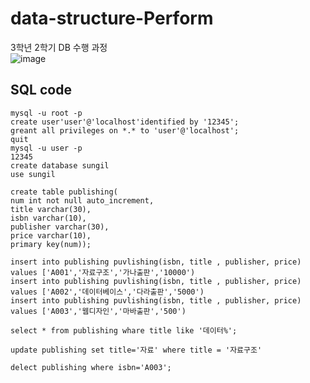 # data-structure-Perform
3학년 2학기 DB 수행 과정<br>
![image](https://github.com/edaild/data-structure-Perform/assets/109999749/3a3b9ad1-36c8-4c51-a7fe-4425663e01e3)

## SQL code
```
mysql -u root -p
create user'user'@'localhost'identified by '12345';
greant all privileges on *.* to 'user'@'localhost';
quit
mysql -u user -p
12345
create database sungil
use sungil

create table publishing(
num int not null auto_increment,
title varchar(30),
isbn varchar(10),
publisher varchar(30),
price varchar(10),
primary key(num));

insert into publishing puvlishing(isbn, title , publisher, price) values ['A001','자료구조','가나출판','10000')
insert into publishing puvlishing(isbn, title , publisher, price) values ['A002','데이터베이스','다라출판','5000')
insert into publishing puvlishing(isbn, title , publisher, price) values ['A003','웹디자인','마바출판','500')

select * from publishing whare title like '데이터%';

update publishing set title='자료' where title = '자료구조'

delect publishing where isbn='A003';


```

